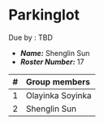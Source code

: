 Parkinglot
==============================
Due by : TBD
- ***Name:*** Shenglin Sun
- ***Roster Number:*** 17

|   #   |Group members |
|:----:|:------------------|
| 1 |  Olayinka Soyinka  |
| 2 |  Shenglin Sun  |
